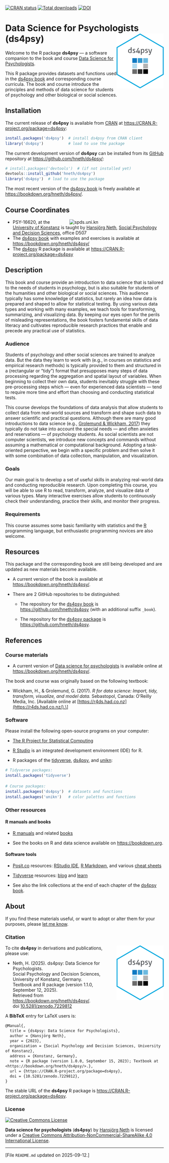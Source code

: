
<!-- README.md is generated from README.Rmd. Please edit THIS (Rmd) file. -->

<!-- Devel badges start: -->

<!-- [![CRAN status](https://www.r-pkg.org/badges/version/ds4psy)](https://CRAN.R-project.org/package=ds4psy) -->

<!-- [![Downloads/month](https://cranlogs.r-pkg.org/badges/ds4psy?color="00a9e0")](https://www.r-pkg.org/pkg/ds4psy) -->

<!-- [![DOI](https://zenodo.org/badge/DOI/10.5281/zenodo.7229812.svg)](https://doi.org/10.5281/zenodo.7229812) -->

<!-- Devel badges end. -->

<!-- Release badges start: -->

[![CRAN
status](https://www.r-pkg.org/badges/version/ds4psy)](https://CRAN.R-project.org/package=ds4psy)
[![Total
downloads](https://cranlogs.r-pkg.org/badges/grand-total/ds4psy?color=%2200a9e0%22)](https://www.r-pkg.org/pkg/ds4psy)
[![DOI](https://zenodo.org/badge/DOI/10.5281/zenodo.7229812.svg)](https://doi.org/10.5281/zenodo.7229812)
<!-- Release badges end. -->

<!-- ALL status badges: 
[![CRAN status](https://www.r-pkg.org/badges/version/ds4psy)](https://CRAN.R-project.org/package=ds4psy)
[![Build status](https://travis-ci.org/hneth/ds4psy.svg?branch=master)](https://travis-ci.org/hneth/ds4psy)
[![Downloads/month](https://cranlogs.r-pkg.org/badges/ds4psy?color=brightgreen)](https://www.r-pkg.org/pkg/ds4psy)
[![Total downloads](https://cranlogs.r-pkg.org/badges/grand-total/ds4psy?color=brightgreen)](https://www.r-pkg.org/pkg/ds4psy)
[![Rdoc](https://www.rdocumentation.org/badges/version/ds4psy)](https://www.rdocumentation.org/packages/ds4psy)
-->

<!-- ds4psy logo 1: -->

<!-- <a href="https://bookdown.org/hneth/ds4psy/"> -->

<!-- <img src = "./inst/images/logo.png" alt = "ds4psy" width = "150px" align = "right" style = "width: 150px; float: right; border:11;"/> -->

<!-- </a> -->

# Data Science for Psychologists (ds4psy) <img src = "./inst/images/logo.png" align = "right" alt = "ds4psy" width = "150px" />

Welcome to the R package **ds4psy** — a software companion to the book
and course [Data Science for
Psychologists](https://bookdown.org/hneth/ds4psy/).

This R package provides datasets and functions used in the [ds4psy
book](https://bookdown.org/hneth/ds4psy/) and corresponding course
curricula. The book and course introduce the principles and methods of
data science for students of psychology and other biological or social
sciences.

<!-- Description of ds4psy package:  -->

<!-- All datasets and functions required for the examples and exercises of the book "Data Science for Psychologists" (by Hansjoerg Neth, Konstanz University, 2023), freely available at <https://bookdown.org/hneth/ds4psy/>. The book and course introduce principles and methods of data science to students of psychology and other biological or social sciences. The 'ds4psy' package primarily provides datasets, but also functions for data generation and manipulation (e.g., of text and time data) and graphics that are used in the book and its exercises. All functions included in 'ds4psy' are designed to be explicit and instructive, rather than efficient or elegant.  -->

## Installation

The current release of **ds4psy** is available from
[CRAN](https://CRAN.R-project.org/) at
<https://CRAN.R-project.org/package=ds4psy>:

``` r
install.packages('ds4psy')  # install ds4psy from CRAN client
library('ds4psy')           # load to use the package
```

The current development version of **ds4psy** can be installed from its
[GitHub](https://github.com) repository at
<https://github.com/hneth/ds4psy/>:

``` r
# install.packages('devtools')  # (if not installed yet)
devtools::install_github('hneth/ds4psy')
library('ds4psy')  # load to use the package
```

The most recent version of the [ds4psy
book](https://bookdown.org/hneth/ds4psy/) is freely available at
<https://bookdown.org/hneth/ds4psy/>.

## Course Coordinates

<!-- uni.kn logo, but link to SPDS: -->

<!-- ![](./inst/images/uniKn_logo.png) -->

<a href="https://www.spds.uni-konstanz.de">
<img src = "./inst/images/uniKn_logo.png" alt = "spds.uni.kn" width = "300px" align = "right" style = "width: 300px; float: right; border:20;"/>
</a>

- PSY-16620, at the [University of
  Konstanz](https://www.uni-konstanz.de) is taught by [Hansjörg
  Neth](https://www.spds.uni-konstanz.de/hans-neth), [Social Psychology
  and Decision Sciences](https://www.spds.uni-konstanz.de),
  office D507  
  <!-- * Fall\ 2025: Mondays, 13:30&ndash;15:00, D522. -->
- The [ds4psy book](https://bookdown.org/hneth/ds4psy/) with examples
  and exercises is available at <https://bookdown.org/hneth/ds4psy/>  
- The [ds4psy](https://CRAN.R-project.org/package=ds4psy) R package is
  available at <https://CRAN.R-project.org/package=ds4psy>

## Description

This book and course provide an introduction to data science that is
tailored to the needs of students in psychology, but is also suitable
for students of the humanities and other biological or social sciences.
This audience typically has some knowledge of statistics, but rarely an
idea how data is prepared and shaped to allow for statistical testing.
By using various data types and working with many examples, we teach
tools for transforming, summarizing, and visualizing data. By keeping
our eyes open for the perils of misleading representations, the book
fosters fundamental skills of data literacy and cultivates reproducible
research practices that enable and precede any practical use of
statistics.

### Audience

Students of psychology and other social sciences are trained to analyze
data. But the data they learn to work with (e.g., in courses on
statistics and empirical research methods) is typically provided to them
and structured in a (rectangular or “tidy”) format that presupposes many
steps of data processing regarding the aggregation and spatial layout of
variables. When beginning to collect their own data, students inevitably
struggle with these pre-processing steps which — even for experienced
data scientists — tend to require more time and effort than choosing and
conducting statistical tests.

This course develops the foundations of data analysis that allow
students to collect data from real-world sources and transform and shape
such data to answer scientific and practical questions. Although there
are many good introductions to data science (e.g., [Grolemund & Wickham,
2017](https://r4ds.had.co.nz/)) they typically do not take into account
the special needs — and often anxieties and reservations — of psychology
students. As social scientists are not computer scientists, we introduce
new concepts and commands without assuming a mathematical or
computational background. Adopting a task-oriented perspective, we begin
with a specific problem and then solve it with some combination of data
collection, manipulation, and visualization.

### Goals

Our main goal is to develop a set of useful skills in analyzing
real-world data and conducting reproducible research. Upon completing
this course, you will be able to use R to read, transform, analyze, and
visualize data of various types. Many interactive exercises allow
students to continuously check their understanding, practice their
skills, and monitor their progress.

### Requirements

This course assumes some basic familiarity with statistics and the
[R](https://www.R-project.org/) programming language, but enthusiastic
programming novices are also welcome.

## Resources

This package and the corresponding book are still being developed and
are updated as new materials become available.

- A current version of the book is available at
  <https://bookdown.org/hneth/ds4psy/>.

- There are 2 GitHub repositories to be distinguished:

  - The repository for the [ds4psy
    book](https://bookdown.org/hneth/ds4psy/) is
    <https://github.com/hneth/ds4psy> (with an additional suffix
    `_book`).

  - The repository for the [ds4psy
    package](https://CRAN.R-project.org/package=ds4psy) is
    <https://github.com/hneth/ds4psy>.

<!-- - The current course syllabus and raw versions of all data files used in examples and exercises are available at <http://rpository.com/ds4psy/>. -->

## References

### Course materials

- A current version of [Data science for
  psychologists](https://bookdown.org/hneth/ds4psy/) is available online
  at  
  <https://bookdown.org/hneth/ds4psy/>.

The book and course was originally based on the following textbook:

- Wickham, H., & Grolemund, G. (2017). *R for data science: Import,
  tidy, transform, visualize, and model data.* Sebastopol, Canada:
  O’Reilly Media, Inc. \[Available online at
  [https://r4ds.had.co.nz](https://r4ds.had.co.nz/).\]

<!-- Add blank line.  -->

### Software

Please install the following open-source programs on your computer:

- [The R Project for Statistical Computing](https://www.R-project.org/)

- [R Studio](https://posit.co/products/open-source/rstudio/) is an
  integrated development environment (IDE) for R.

- R packages of the [tidyverse](https://www.tidyverse.org/),
  [ds4psy](https://CRAN.R-project.org/package=ds4psy), and
  [unikn](https://CRAN.R-project.org/package=unikn):

<!-- Add blank line.  -->

``` r
# Tidyverse packages: 
install.packages('tidyverse')

# Course packages: 
install.packages('ds4psy')  # datasets and functions
install.packages('unikn')   # color palettes and functions
```

### Other resources

#### R manuals and books

- [R manuals](https://cran.r-project.org/manuals.html) and related
  [books](https://www.r-project.org/doc/bib/R-books.html)

- See the books on R and data science available on
  <https://bookdown.org>.

<!-- - Zumel, N., & Mount, J. (2014). _Practical data science with R_. Greenwich, CT: Manning Publications. -->

#### Software tools

- [Posit.co](https://posit.co/) resources: [RStudio
  IDE](https://posit.co/products/open-source/rstudio/),
  [R Markdown](https://rmarkdown.rstudio.com/), and various [cheat
  sheets](https://posit.co/resources/cheatsheets/)

- [Tidyverse](https://www.tidyverse.org/) resources:
  [blog](https://www.tidyverse.org/blog/) and
  [learn](https://www.tidyverse.org/learn/)

<!-- Add blank line.  -->

- See also the link collections at the end of each chapter of the
  [ds4psy book](https://bookdown.org/hneth/ds4psy/).

## About

If you find these materials useful, or want to adopt or alter them for
your purposes, please [let me
know](https://www.spds.uni-konstanz.de/en/people).

### Citation

<!-- ds4psy logo: -->

<a href="https://bookdown.org/hneth/ds4psy/">
<img src = "./inst/images/logo.png" alt = "ds4psy" width = "150px" align = "right" style = "width: 150px; float: right; border:11;"/>
</a>

To cite **ds4psy** in derivations and publications, please use:

- Neth, H. (2025). ds4psy: Data Science for Psychologists.  
  Social Psychology and Decision Sciences, University of Konstanz,
  Germany.  
  Textbook and R package (version 1.1.0, September 12, 2025).  
  Retrieved from <https://bookdown.org/hneth/ds4psy/>.  
  doi [10.5281/zenodo.7229812](https://doi.org/10.5281/zenodo.7229812)

<!-- BibTeX reference: -->

A **BibTeX** entry for LaTeX users is:

<!-- BibTeX entry of current version:  -->

    @Manual{,
      title = {ds4psy: Data Science for Psychologists},
      author = {Hansjörg Neth},
      year = {2023},
      organization = {Social Psychology and Decision Sciences, University of Konstanz},
      address = {Konstanz, Germany},
      note = {R package (version 1.0.0, September 15, 2023); Textbook at <https://bookdown.org/hneth/ds4psy/>.},
      url = {https://CRAN.R-project.org/package=ds4psy},
      doi = {10.5281/zenodo.7229812},
    }

The stable URL of the **ds4psy** R package is
<https://CRAN.R-project.org/package=ds4psy>.

### License

<!-- (a) Use online image: -->

<a rel="license" href="https://creativecommons.org/licenses/by-nc-sa/4.0/"><img alt="Creative Commons License" style="border-width:0" src="https://i.creativecommons.org/l/by-nc-sa/4.0/88x31.png" /></a>

<!-- (b) Use local image: -->

<!-- <a rel="license" href="https://creativecommons.org/licenses/by-nc-sa/4.0/"><img alt="Creative Commons License" style="border-width:0" src = "./images/CC_BY_NC_SA.png" /></a> -->

<!-- License text:  -->

<span xmlns:dct="http://purl.org/dc/terms/" property="dct:title">**Data
science for psychologists** (**ds4psy**)</span> by
<a xmlns:cc="http://creativecommons.org/ns#" href="https://neth.de" property="cc:attributionName" rel="cc:attributionURL">Hansjörg
Neth</a> is licensed under a
<a rel="license" href="https://creativecommons.org/licenses/by-nc-sa/4.0/">Creative
Commons Attribution-NonCommercial-ShareAlike 4.0 International
License</a>.

------------------------------------------------------------------------

<!-- Footer: -->

\[File `README.md` updated on 2025-09-12.\]

<!-- eof. -->
